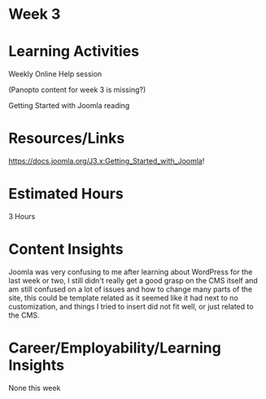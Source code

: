 **Week 3**
=====


**Learning Activities**
====================
Weekly Online Help session

(Panopto content for week 3 is missing?)

Getting Started with Joomla reading

**Resources/Links**
================
https://docs.joomla.org/J3.x:Getting_Started_with_Joomla!

**Estimated Hours**
================
3 Hours

**Content Insights**
================
Joomla was very confusing to me after learning about WordPress for the last week or two, I still didn't really get a good grasp on the CMS itself and am still confused on a lot of issues and how to change many parts of the site, this could be template related as it seemed like it had next to no customization, and things I tried to insert did not fit well, or just related to the CMS.

**Career/Employability/Learning Insights**
=======================================

None this week
